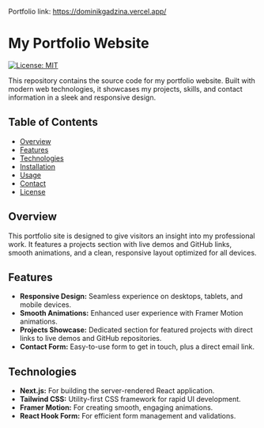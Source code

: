 Portfolio link: https://dominikgadzina.vercel.app/

# My Portfolio Website

[![License: MIT](https://img.shields.io/badge/License-MIT-yellow.svg)](LICENSE)

This repository contains the source code for my portfolio website. Built with modern web technologies, it showcases my projects, skills, and contact information in a sleek and responsive design.

## Table of Contents

- [Overview](#overview)
- [Features](#features)
- [Technologies](#technologies)
- [Installation](#installation)
- [Usage](#usage)
- [Contact](#contact)
- [License](#license)

## Overview

This portfolio site is designed to give visitors an insight into my professional work. It features a projects section with live demos and GitHub links, smooth animations, and a clean, responsive layout optimized for all devices.

## Features

- **Responsive Design:** Seamless experience on desktops, tablets, and mobile devices.
- **Smooth Animations:** Enhanced user experience with Framer Motion animations.
- **Projects Showcase:** Dedicated section for featured projects with direct links to live demos and GitHub repositories.
- **Contact Form:** Easy-to-use form to get in touch, plus a direct email link.

## Technologies

- **Next.js:** For building the server-rendered React application.
- **Tailwind CSS:** Utility-first CSS framework for rapid UI development.
- **Framer Motion:** For creating smooth, engaging animations.
- **React Hook Form:** For efficient form management and validations.

